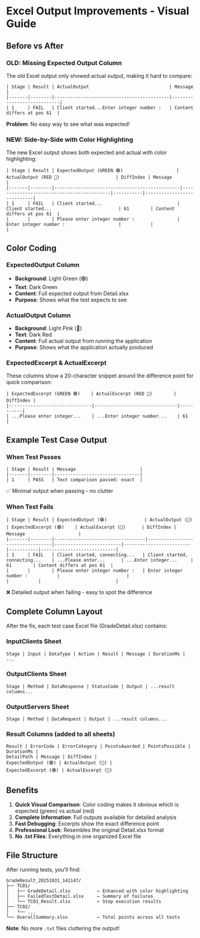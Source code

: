 # Excel Output Improvements - Visual Guide

## Before vs After

### OLD: Missing Expected Output Column
The old Excel output only showed actual output, making it hard to compare:

```
| Stage | Result | ActualOutput                              | Message                    |
|-------|--------|-------------------------------------------|----------------------------|
| 1     | FAIL   | Client started...Enter integer number :   | Content differs at pos 61  |
```

**Problem**: No easy way to see what was expected!

### NEW: Side-by-Side with Color Highlighting

The new Excel output shows both expected and actual with color highlighting:

```
| Stage | Result | ExpectedOutput (GREEN 🟢)                    | ActualOutput (RED 🔴)                     | DiffIndex | Message                    |
|-------|--------|-----------------------------------------------|-------------------------------------------|-----------|----------------------------|
| 1     | FAIL   | Client started...                            | Client started...                         | 61        | Content differs at pos 61  |
|       |        | Please enter integer number :                | Enter integer number :                    |           |                            |
```

## Color Coding

### ExpectedOutput Column
- **Background**: Light Green (🟢)
- **Text**: Dark Green
- **Content**: Full expected output from Detail.xlsx
- **Purpose**: Shows what the test expects to see

### ActualOutput Column
- **Background**: Light Pink (🔴)
- **Text**: Dark Red
- **Content**: Full actual output from running the application
- **Purpose**: Shows what the application actually produced

### ExpectedExcerpt & ActualExcerpt
These columns show a 20-character snippet around the difference point for quick comparison:

```
| ExpectedExcerpt (GREEN 🟢)    | ActualExcerpt (RED 🔴)        | DiffIndex |
|-------------------------------|-------------------------------|-----------|
| ...Please enter integer...    | ...Enter integer number...    | 61        |
```

## Example Test Case Output

### When Test Passes
```
| Stage | Result | Message                        |
|-------|--------|--------------------------------|
| 1     | PASS   | Text comparison passed: exact  |
```
✅ Minimal output when passing - no clutter

### When Test Fails
```
| Stage | Result | ExpectedOutput (🟢)              | ActualOutput (🔴)                | ExpectedExcerpt (🟢)    | ActualExcerpt (🔴)      | DiffIndex | Message                    |
|-------|--------|----------------------------------|----------------------------------|-------------------------|-------------------------|-----------|----------------------------|
| 1     | FAIL   | Client started, connecting...   | Client started, connecting...    | ...Please enter...      | ...Enter integer...     | 61        | Content differs at pos 61  |
|       |        | Please enter integer number :   | Enter integer number :           |                         |                         |           |                            |
```
❌ Detailed output when failing - easy to spot the difference

## Complete Column Layout

After the fix, each test case Excel file (GradeDetail.xlsx) contains:

### InputClients Sheet
```
Stage | Input | DataType | Action | Result | Message | DurationMs | ...
```

### OutputClients Sheet
```
Stage | Method | DataResponse | StatusCode | Output | ...result columns...
```

### OutputServers Sheet  
```
Stage | Method | DataRequest | Output | ...result columns...
```

### Result Columns (added to all sheets)
```
Result | ErrorCode | ErrorCategory | PointsAwarded | PointsPossible | DurationMs | 
DetailPath | Message | DiffIndex | 
ExpectedOutput (🟢) | ActualOutput (🔴) | 
ExpectedExcerpt (🟢) | ActualExcerpt (🔴)
```

## Benefits

1. **Quick Visual Comparison**: Color coding makes it obvious which is expected (green) vs actual (red)
2. **Complete Information**: Full outputs available for detailed analysis
3. **Fast Debugging**: Excerpts show the exact difference point
4. **Professional Look**: Resembles the original Detail.xlsx format
5. **No .txt Files**: Everything in one organized Excel file

## File Structure

After running tests, you'll find:

```
GradeResult_20251031_141147/
├── TC01/
│   ├── GradeDetail.xlsx          ← Enhanced with color highlighting
│   ├── FailedTestDetail.xlsx     ← Summary of failures
│   └── TC01_Result.xlsx          ← Step execution results
├── TC02/
│   └── ...
└── OverallSummary.xlsx           ← Total points across all tests
```

**Note**: No more `.txt` files cluttering the output!
